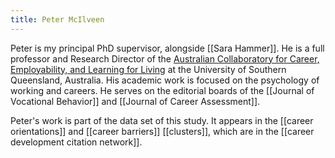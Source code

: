 ```yaml
---
title: Peter McIlveen
---
```


Peter is my principal PhD supervisor, alongside [[Sara Hammer]]. He is a full professor and Research Director of the [Australian Collaboratory for Career, Employability, and Learning for Living](www.accell-research.com) at the University of Southern Queensland, Australia. His academic work is focused on the psychology of working and careers. He serves on the editorial boards of the [[Journal of Vocational Behavior]] and [[Journal of Career Assessment]]. 

Peter's work is part of the data set of this study. It appears in the [[career orientations]] and [[career barriers]] [[clusters]], which are in the [[career development citation network]]. 
